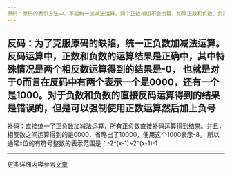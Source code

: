 ```yaml
---
原码：原码的表示方法中，不能统一加减法运算。两个正数相加不会出错，如果正数和负数、负数和负数运算就会出错
---
```

反码：为了克服原码的缺陷，统一正负数加减法运算。反码运算中，正数和负数的运算结果是正确中，其中特殊情况是两个相反数运算得到的结果是-0，
      也就是对于0而言在反码中有两个表示一个是0000，还有一个是1000。对于负数和负数的直接反码运算得到的结果是错误的，但是可以强制使用正数运算然后加上负号
---
补码：直接统一了正负数加减法运算，所有正负数直接补码运算得到结果。并且，相反数之间运算得到的是0000，省略出了10000，便用这个1000表示-8。
      所以通常x位的有符号整数的表示范围是：-2^(x-1)~2^(x-1)-1
      
---
更多详细内容参考[文章](https://www.cnblogs.com/zhxmdefj/p/10902322.html)
      
